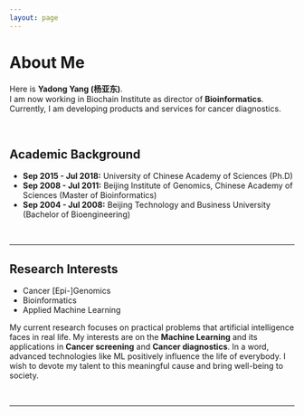 ```yaml
---
layout: page
---
```


# About Me

Here is **Yadong Yang (杨亚东)**.<br>I am now working in Biochain Institute as director of **Bioinformatics**. 
Currently, I am developing products and services for cancer diagnostics.

<br>

## Academic Background



- **Sep 2015 - Jul 2018:** University of Chinese Academy of Sciences (Ph.D)
- **Sep 2008 - Jul 2011:** Beijing Institute of Genomics, Chinese Academy of Sciences (Master of Bioinformatics)
- **Sep 2004 - Jul 2008:** Beijing Technology and Business University (Bachelor of Bioengineering)

<br>

---

## Research Interests

- Cancer [Epi-]Genomics
- Bioinformatics
- Applied Machine Learning

My current research focuses on practical problems that artificial intelligence faces in real life. My interests are on the **Machine Learning** and its applications in **Cancer screening** and **Cancer diagnostics**. In a word, advanced technologies like ML positively influence the life of everybody.  I wish to devote my talent to this meaningful cause and bring well-being to society.

<br>

---
